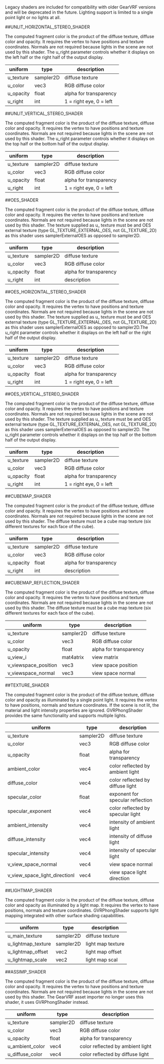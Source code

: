 Legacy shaders are included for compatibility with older GearVRF versions and will be deprecated in the future. Lighting support is limited to a single point light or no lights at all.

##UNLIT_HORIZONTAL_STEREO_SHADER

The computed fragment color is the product of the diffuse texture, diffuse color and opacity. It requires the vertex to have positions and texture coordinates. Normals are not required because lights in the scene are not used by this shader. The u_right parameter controls whether it displays on the left half or the right half of the output display.

|uniform |	type |	description|
|-|-|-|
|u_texture|	sampler2D |	diffuse texture|
|u_color |	vec3 |	RGB diffuse color|
|u_opacity|	float |	alpha for transparency|
|u_right|	int |	1 = right eye, 0 = left|

##UNLIT_VERTICAL_STEREO_SHADER

The computed fragment color is the product of the diffuse texture, diffuse color and opacity. It requires the vertex to have positions and texture coordinates. Normals are not required because lights in the scene are not used by this shader. The u_right parameter controls whether it displays on the top half or the bottom half of the output display.

|uniform |	type |	description|
|-|-|-|
|u_texture |	sampler2D |	diffuse texture|
|u_color |		vec3 |	RGB diffuse color|
|u_opacity |	float |	alpha for transparency|
|u_right |		int |	1 = right eye, 0 = left|

##OES_SHADER

The computed fragment color is the product of the diffuse texture, diffuse color and opacity. It requires the vertex to have positions and texture coordinates. Normals are not required because lights in the scene are not used by this shader. The texture supplied as u_ texture must be and OES external texture (type GL_TEXTURE_EXTERNAL_OES, not GL_TEXTURE_2D) as this shader uses samplerExternalOES as opposed to sampler2D.

|uniform 	|type| 	description|
|-|-|-|
|u_texture 	|sampler2D| 	diffuse texture|
|u_color 	|vec3| 	RGB diffuse color|
|u_opacity 	|float| 	alpha for transparency|
|u_right 	|int| 	description|

##OES_HORIZONTAL_STEREO_SHADER

The computed fragment color is the product of the diffuse texture, diffuse color and opacity. It requires the vertex to have positions and texture coordinates. Normals are not required because lights in the scene are not used by this shader. The texture supplied as u_ texture must be and OES external texture (type GL_TEXTURE_EXTERNAL_OES, not GL_TEXTURE_2D) as this shader uses samplerExternalOES as opposed to sampler2D.The u_right parameter controls whether it displays on the left half or the right half of the output display.

|uniform 	|type| 	description|
|-|-|-|
|u_texture 	|sampler2D| 	diffuse texture|
|u_color 	|vec3| 	RGB diffuse color|
|u_opacity 	|float| 	alpha for transparency|
|u_right 	|int| 	1 = right eye, 0 = left|

##OES_VERTICAL_STEREO_SHADER

The computed fragment color is the product of the diffuse texture, diffuse color and opacity. It requires the vertex to have positions and texture coordinates. Normals are not required because lights in the scene are not used by this shader. The texture supplied as u_ texture must be and OES external texture (type GL_TEXTURE_EXTERNAL_OES, not GL_TEXTURE_2D) as this shader uses samplerExternalOES as opposed to sampler2D. The u_right parameter controls whether it displays on the top half or the bottom half of the output display.

|uniform 	|type| 	description|
|-|-|-|
|u_texture 	|sampler2D |	diffuse texture|
|u_color 	|vec3 |	RGB diffuse color|
|u_opacity 	|float |	alpha for transparency|
|u_right 	|int |	1 = right eye, 0 = left|

##CUBEMAP_SHADER

The computed fragment color is the product of the diffuse texture, diffuse color and opacity. It requires the vertex to have positions and texture coordinates. Normals are not required because lights in the scene are not used by this shader. The diffuse texture must be a cube map texture (six different textures for each face of the cube).

|uniform 	|type| 	description|
|-|-|-|
|u_texture 	|sampler2D |	diffuse texture|
|u_color 	|vec3 |	RGB diffuse color|
|u_opacity 	|float |	alpha for transparency|
|u_right 	|int |	description|

##CUBEMAP_REFLECTION_SHADER

The computed fragment color is the product of the diffuse texture, diffuse color and opacity. It requires the vertex to have positions and texture coordinates. Normals are not required because lights in the scene are not used by this shader. The diffuse texture must be a cube map texture (six different textures for each face of the cube).

 
|uniform 	|type |	description|
|-|-|-|
|u_texture 	|sampler2D |	diffuse texture|
|u_color 	|vec3 |	RGB diffuse color|
|u_opacity 	|float |	alpha for transparency|
|u_view_i 	|mat4atrix |	view matrix|
|v_viewspace_position 	|vec3 |	view space position|
|v_viewspace_normal 	|vec3 |	view space normal|

##TEXTURE_SHADER

The computed fragment color is the product of the diffuse texture, diffuse color and opacity as illuminated by a single point light. It requires the vertex to have positions, normals and texture coordinates. If the scene is not lit, the material and light intensity properties are ignored. GVRPhongShader provides the same functionality and supports multiple lights.

|uniform 	|type |	description|
|-|-|-|
|u_texture	|	sampler2D |	diffuse texture|
|u_color	|	vec3 |	RGB diffuse color|
|u_opacity 	|float| 	alpha for transparency|
|ambient_color |	vec4 |	color reflected by ambient light|
|diffuse_color |	vec4 |	color reflected by diffuse light|
|specular_color |	float |	exponent for specular reflection|
|specular_exponent |	vec4 |	color reflected by specular light|
|ambient_intensity |	vec4 |	intensity of ambient light|
|diffuse_intensity |	vec4 |	intensity of diffuse light|
|specular_intensity |	vec4 |	intensity of specular light|
|v_view_space_normal |	vec4 |	view space normal|
|v_view_space_light_directionl |	vec4 |	view space light direction|


##LIGHTMAP_SHADER

The computed fragment color is the product of the diffuse texture, diffuse color and opacity as illuminated by a light map. It requires the vertex to have positions, normals and texture coordinates. GVRPhongShader supports light mapping integrated with other surface shading capabilities.

|uniform |	type |	description|
|-|-|-|
|u_main_texture |	sampler2D |	diffuse texture|
|u_lightmap_texture |	sampler2D |	light map texture|
|u_lightmap_offset |	vec2 |	light map offset|
|u_lightmap_scale |	vec2 |	light map scal|


##ASSIMP_SHADER

The computed fragment color is the product of the diffuse texture, diffuse color and opacity. It requires the vertex to have positions and texture coordinates. Normals are not required because lights in the scene are not used by this shader. The GearVRF asset importer no longer uses this shader, it uses GVRPhongShader instead.

 
|uniform 	|type 	|description|
|-|-|-|
|u_texture 	|sampler2D |	diffuse texture|
|u_color 	|vec3 |	RGB diffuse color|
|u_opacity 	|float |	alpha for transparency|
|u_ambient_color 	|vec4 |	color reflected by ambient light|
|u_diffuse_color 	|vec4 |	color reflected by diffuse light|
